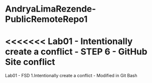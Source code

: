 # AndryaLimaRezende-PublicRemoteRepo1
<<<<<<< Lab01 - Intentionally create a conflict - STEP 6 - GitHub Site conflict 
=======
Lab01 - FSD 1.Intentionally create a conflict - Modified in Git Bash
>>>>>>>

